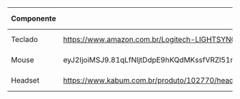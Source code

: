 | Componente | Link | Valor pago |
|-------------|-------------|-------------|
| Teclado | https://www.amazon.com.br/Logitech-LIGHTSYNC-Bluetooth-Controles-Recarreg%C3%A1vel/dp/B085RLZ1C4?th=1 | R$ 650,00 |
| Mouse | eyJ2IjoiMSJ9.81qLfNljtDdpE9hKQdMKssfVRZl51nSxVf_lUd1NRmE5XLN8MJKzFoi81LjGMwKPuzN1GopgJIbZ8eIfDem8kyfI8BKKv_lfIF0bFs_j8QJ9jUr9nhI5K9CZVzV8MfZPVu6a5jzonG | R$ 310,00 |
| Headset | https://www.kabum.com.br/produto/102770/headset-gamer-havit-drivers-53mm-microfone-plugavel-p2-pc-ps4-xbox-one-preto-hv-h2002d | R$ 100,00 |
